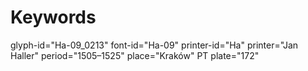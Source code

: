 # Keywords
glyph-id="Ha-09_0213"
font-id="Ha-09"
printer-id="Ha"
printer="Jan Haller"
period="1505–1525"
place="Kraków"
PT plate="172"
